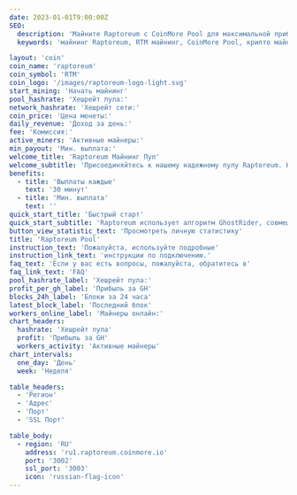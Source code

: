 ```yaml
---
date: 2023-01-01T9:00:00Z
SEO:
  description: 'Майните Raptoreum с CoinMore Pool для максимальной прибыли. Наш надежный пул обеспечивает стабильность и высокую доходность для майнеров RTM.'
  keywords: 'майнинг Raptoreum, RTM майнинг, CoinMore Pool, крипто майнинг, блокчейн, прибыльный майнинг, безопасный майнинг, майнинг оборудование, майнинг софт'

layout: 'coin'
coin_name: 'raptoreum'
coin_symbol: 'RTM'
coin_logo: '/images/raptoreum-logo-light.svg'
start_mining: 'Начать майнинг'
pool_hashrate: 'Хешрейт пула:'
network_hashrate: 'Хешрейт сети:'
coin_price: 'Цена монеты:'
daily_revenue: 'Доход за день:'
fee: 'Комиссия:'
active_miners: 'Активные майнеры:'
min_payout: 'Мин. выплата:'
welcome_title: 'Raptoreum Майнинг Пул'
welcome_subtitle: 'Присоединяйтесь к нашему надежному пулу Raptoreum. Низкие комиссии, стабильность и прозрачная статистика. Зарабатывайте больше с меньшими затратами.'
benefits:
  - title: 'Выплаты каждые'
    text: '30 минут'
  - title: 'Мин. выплата'
    text: ''
quick_start_title: 'Быстрый старт'
quick_start_subtitle: 'Raptoreum использует алгоритм GhostRider, совмещающий PoW и PoS для максимальной эффективности. Начните майнить с CoinMore Pool.'
button_view_statistic_text: 'Просмотреть личную статистику'
title: 'Raptoreum Pool'
instruction_text: 'Пожалуйста, используйте подробные'
instruction_link_text: 'инструкции по подключению.'
faq_text: 'Если у вас есть вопросы, пожалуйста, обратитесь в'
faq_link_text: 'FAQ'
pool_hashrate_label: 'Хешрейт пула:'
profit_per_gh_label: 'Прибыль за GH'
blocks_24h_label: 'Блоки за 24 часа'
latest_block_label: 'Последний блок'
workers_online_label: 'Майнеры онлайн:'
chart_headers:
  hashrate: 'Хешрейт пула'
  profit: 'Прибыль за GH'
  workers_activity: 'Активные майнеры'
chart_intervals:
  one_day: 'День'
  week: 'Неделя'

table_headers:
  - 'Регион'
  - 'Адрес'
  - 'Порт'
  - 'SSL Порт'

table_body:
  - region: 'RU'
    address: 'ru1.raptoreum.coinmore.io'
    port: '3002'
    ssl_port: '3003'
    icon: 'russian-flag-icon'
---
```

